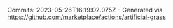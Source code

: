 Commits: 2023-05-26T16:19:02.075Z - Generated via https://github.com/marketplace/actions/artificial-grass
<br>

